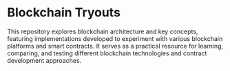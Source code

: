 # Blockchain Tryouts
This repository explores blockchain architecture and key concepts, featuring implementations developed to experiment with various blockchain platforms and smart contracts. It serves as a practical resource for learning, comparing, and testing different blockchain technologies and contract development approaches.
